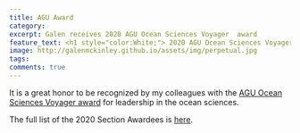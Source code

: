 ```yaml
---
title: AGU Award
category: 
excerpt: Galen receives 2020 AGU Ocean Sciences Voyager  award
feature_text: <h1 style="color:White;"> 2020 AGU Ocean Sciences Voyager award  </h1>
image: http://galenmckinley.github.io/assets/img/perpetual.jpg
tags: 
comments: true
---
```


It is a great honor to be recognized by my colleagues with the [AGU Ocean Sciences Voyager award](https://www.agu.org/Honor-and-Recognize/Honors/Section-Awards/Ocean-Sciences-Voyager) for leadership in the ocean sciences. 

The full list of the 2020 Section Awardees is [here](https://eos.org/agu-news/2020-agu-section-awardees-and-named-lecturers?utm_source=eos&utm_medium=email&utm_term=sections&utm_campaign=093020).
